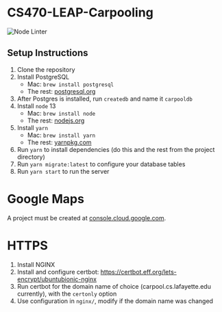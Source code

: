 # CS470-LEAP-Carpooling

![Node Linter](https://github.com/ezfe/cs470-leap-carpooling/workflows/Node%20Linter/badge.svg)

## Setup Instructions

1. Clone the repository
2. Install PostgreSQL
   - Mac: `brew install postgresql`
   - The rest: [postgresql.org](https://www.postgresql.org/download/)
3. After Postgres is installed, run `createdb` and name it `carpooldb`
4. Install `node` 13
   - Mac: `brew install node`
   - The rest: [nodejs.org](https://nodejs.org/en/download/current/)
2. Install `yarn`
   - Mac: `brew install yarn`
   - The rest: [yarnpkg.com](https://classic.yarnpkg.com/en/docs/install)
3. Run `yarn` to install dependencies (do this and the rest from the project directory)
4. Run `yarn migrate:latest` to configure your database tables
5. Run `yarn start` to run the server

# Google Maps

A project must be created at [console.cloud.google.com](https://console.cloud.google.com).

# HTTPS

1. Install NGINX
2. Install and configure certbot: https://certbot.eff.org/lets-encrypt/ubuntubionic-nginx 
3. Run certbot for the domain name of choice (carpool.cs.lafayette.edu currently), with the `certonly` option
3. Use configuration in `nginx/`, modify if the domain name was changed